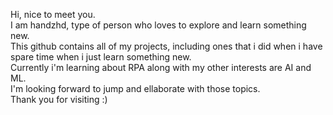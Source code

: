 Hi, nice to meet you. <br/>
I am handzhd, type of person who loves to explore and learn something new. <br/>
This github contains all of my projects, including ones that i did when i have spare time when i just learn something new.<br/>
Currently i'm learning about RPA along with my other interests are AI and ML. <br/>
I'm looking forward to jump and ellaborate with those topics.<br/>
Thank you for visiting :)

